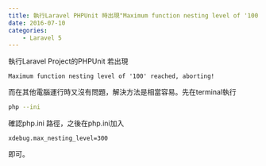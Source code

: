 ```yaml
---
title: 執行Laravel PHPUnit 時出現"Maximum function nesting level of '100' reached, aborting!"
date: 2016-07-10
categories:
    - Laravel 5
---
```

執行Laravel Project的PHPUnit 若出現
```
Maximum function nesting level of '100' reached, aborting!
```

而在其他電腦運行時又沒有問題，解決方法是相當容易。先在terminal執行
```bash
php --ini
```
確認php.ini 路徑，之後在php.ini加入
```
xdebug.max_nesting_level=300
```

即可。
